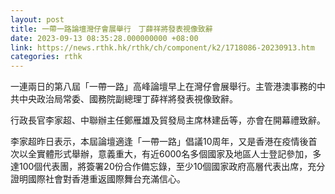 ```yaml
---
layout: post
title: 一帶一路論壇灣仔會展舉行　丁薛祥將發表視像致辭
date: 2023-09-13 08:35:28.000000000 +08:00
link: https://news.rthk.hk/rthk/ch/component/k2/1718086-20230913.htm
categories: rthk
---
```


一連兩日的第八屆「一帶一路」高峰論壇早上在灣仔會展舉行。主管港澳事務的中共中央政治局常委、國務院副總理丁薛祥將發表視像致辭。

行政長官李家超、中聯辦主任鄭雁雄及貿發局主席林建岳等，亦會在開幕禮致辭。

李家超昨日表示，本屆論壇適逢「一帶一路」倡議10周年，又是香港在疫情後首次以全實體形式舉辦，意義重大，有近6000名多個國家及地區人士登記參加，多達100個代表團，將簽署20份合作備忘錄，至少10個國家政府高層代表出席，充分證明國際社會對香港重返國際舞台充滿信心。
